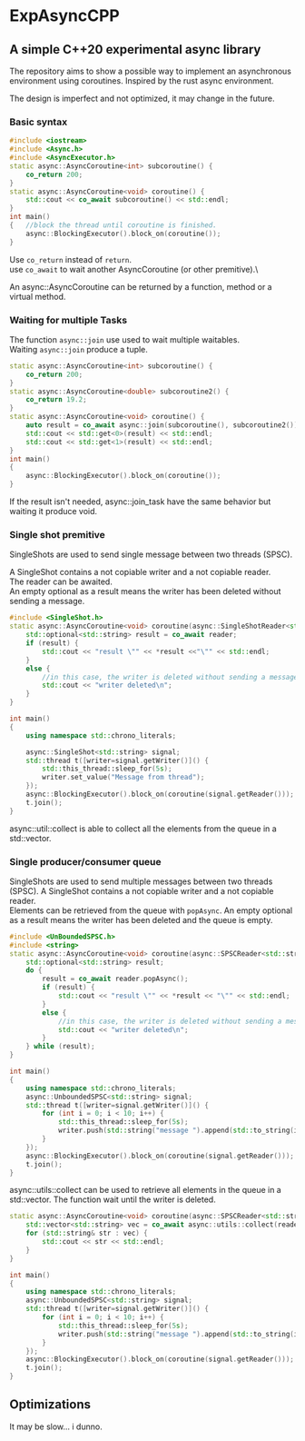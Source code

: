 # ExpAsyncCPP

## A simple C++20 experimental async library 

The repository aims to show a possible way to implement an asynchronous environment using coroutines.
Inspired by the rust async environment.

The design is imperfect and not optimized, it may change in the future.

### Basic syntax

```cpp
#include <iostream>
#include <Async.h>
#include <AsyncExecutor.h>
static async::AsyncCoroutine<int> subcoroutine() {
    co_return 200;
}
static async::AsyncCoroutine<void> coroutine() {
    std::cout << co_await subcoroutine() << std::endl;
}
int main()
{   //block the thread until coroutine is finished.
    async::BlockingExecutor().block_on(coroutine());
}
```

Use `co_return` instead of `return`.\
use `co_await` to wait another AsyncCoroutine (or other premitive).\

An async::AsyncCoroutine can be returned by a function, method or a virtual method.

### Waiting for multiple Tasks

The function `async::join` use used to wait multiple waitables.\
Waiting `async::join` produce a tuple. 

```cpp
static async::AsyncCoroutine<int> subcoroutine() {
    co_return 200;
}
static async::AsyncCoroutine<double> subcoroutine2() {
    co_return 19.2;
}
static async::AsyncCoroutine<void> coroutine() {
    auto result = co_await async::join(subcoroutine(), subcoroutine2());
    std::cout << std::get<0>(result) << std::endl;
    std::cout << std::get<1>(result) << std::endl;
}
int main()
{
    async::BlockingExecutor().block_on(coroutine());
}
```

If the result isn't needed, async::join_task have the same behavior but waiting it produce void.  

### Single shot premitive

SingleShots are used to send single message between two threads (SPSC).

A SingleShot contains a not copiable writer and a not copiable reader.\
The reader can be awaited.\
An empty optional as a result means the writer has been deleted without sending a message.

```cpp
#include <SingleShot.h>
static async::AsyncCoroutine<void> coroutine(async::SingleShotReader<std::string> reader) {
    std::optional<std::string> result = co_await reader;
    if (result) {
        std::cout << "result \"" << *result <<"\"" << std::endl;
    }
    else {
        //in this case, the writer is deleted without sending a message.
        std::cout << "writer deleted\n";
    }
}

int main()
{
    using namespace std::chrono_literals;

    async::SingleShot<std::string> signal;
    std::thread t([writer=signal.getWriter()]() {
        std::this_thread::sleep_for(5s);
        writer.set_value("Message from thread");
    });
    async::BlockingExecutor().block_on(coroutine(signal.getReader()));
    t.join();
}
```

async::util::collect is able to collect all the elements from the queue in a std::vector.

### Single producer/consumer queue

SingleShots are used to send multiple messages between two threads (SPSC).
A SingleShot contains a not copiable writer and a not copiable reader.\
Elements can be retrieved from the queue with `popAsync`.
An empty optional as a result means the writer has been deleted and the queue is empty.

```cpp
#include <UnBoundedSPSC.h>
#include <string>
static async::AsyncCoroutine<void> coroutine(async::SPSCReader<std::string> reader) {
    std::optional<std::string> result;
    do {
        result = co_await reader.popAsync();
        if (result) {
            std::cout << "result \"" << *result << "\"" << std::endl;
        }
        else {
            //in this case, the writer is deleted without sending a message.
            std::cout << "writer deleted\n";
        }
    } while (result); 
}

int main()
{
    using namespace std::chrono_literals;
    async::UnboundedSPSC<std::string> signal;
    std::thread t([writer=signal.getWriter()]() {
        for (int i = 0; i < 10; i++) {
            std::this_thread::sleep_for(5s);
            writer.push(std::string("message ").append(std::to_string(i)));
        }
    });
    async::BlockingExecutor().block_on(coroutine(signal.getReader()));
    t.join();
}
```
async::utils::collect can be used to retrieve all elements in the queue in a std::vector.
The function wait until the writer is deleted.

```cpp
static async::AsyncCoroutine<void> coroutine(async::SPSCReader<std::string> reader) {
    std::vector<std::string> vec = co_await async::utils::collect(reader);
    for (std::string& str : vec) {
        std::cout << str << std::endl;
    }
}

int main()
{
    using namespace std::chrono_literals;
    async::UnboundedSPSC<std::string> signal;
    std::thread t([writer=signal.getWriter()]() {
        for (int i = 0; i < 10; i++) {
            std::this_thread::sleep_for(5s);
            writer.push(std::string("message ").append(std::to_string(i)));
        }
    });
    async::BlockingExecutor().block_on(coroutine(signal.getReader()));
    t.join();
}

```
## Optimizations

It may be slow... i dunno.

